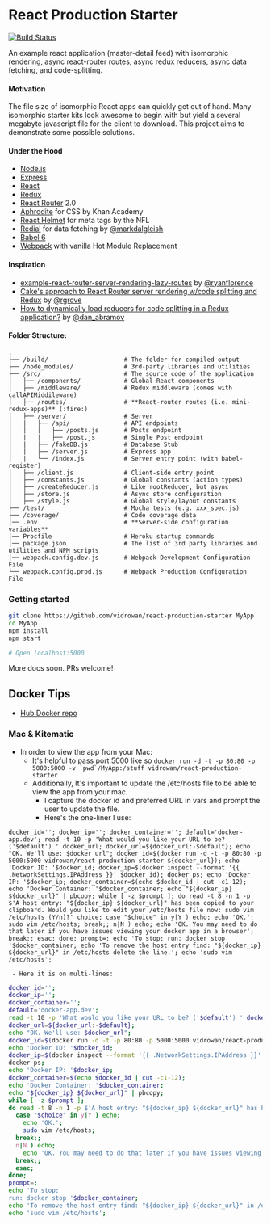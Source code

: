 # React Production Starter

[![Build Status](https://travis-ci.org/vidrowan/react-production-starter.svg?branch=master)](https://travis-ci.org/vidrowan/react-production-starter)

An example react application (master-detail feed) with isomorphic rendering, async react-router routes, async redux reducers, async data fetching, and code-splitting.

#### Motivation
The file size of isomorphic React apps can quickly get out of hand. Many isomorphic starter kits look awesome to begin with but yield a several megabyte javascript file for the client to download. This project aims to demonstrate some possible solutions.

#### Under the Hood
 - [Node.js](https://nodejs.org/en/)
 - [Express](https://github.com/expressjs/express)
 - [React](https://github.com/facebook/react)
 - [Redux](https://github.com/reactjs/redux)
 - [React Router](https://github.com/reactjs/react-router) 2.0
 - [Aphrodite](https://github.com/Khan/aphrodite) for CSS by Khan Academy
 - [React Helmet](https://github.com/nfl/react-helmet) for meta tags by the NFL
 - [Redial](https://github.com/markdalgleish/redial) for data fetching by [@markdalgleish](https://twitter.com/markdalgleish)
 - [Babel 6](https://github.com/babel/babel)
 - [Webpack](https://github.com/webpack/webpack) with vanilla Hot Module Replacement

#### Inspiration
 - [example-react-router-server-rendering-lazy-routes](https://github.com/ryanflorence/example-react-router-server-rendering-lazy-routes) by [@ryanflorence](https://twitter.com/ryanflorence)
 - [Cake's approach to React Router server rendering w/code splitting and Redux](https://gist.github.com/rgrove/3e612aa366541845161c) by [@rgrove](https://twitter.com/yaypie)
 - [How to dynamically load reducers for code splitting in a Redux application?](http://stackoverflow.com/questions/32968016/how-to-dynamically-load-reducers-for-code-splitting-in-a-redux-application) by [@dan_abramov](https://twitter.com/dan_abramov)

#### Folder Structure:
```
.
├── /build/                     # The folder for compiled output
├── /node_modules/              # 3rd-party libraries and utilities
├── /src/                       # The source code of the application
│   ├── /components/            # Global React components
│   ├── /middleware/            # Redux middleware (comes with callAPIMiddileware)
│   ├── /routes/                # **React-router routes (i.e. mini-redux-apps)** (:fire:)
│   ├── /server/                # Server
│   |   ├── /api/               # API endpoints
│   |   |   ├── /posts.js       # Posts endpoint
│   |   |   ├── /post.js        # Single Post endpoint
│   |   ├── /fakeDB.js          # Database Stub
│   |   ├── /server.js          # Express app
│   |   └── /index.js           # Server entry point (with babel-register)
│   ├── /client.js              # Client-side entry point
│   ├── /constants.js           # Global constants (action types)
│   ├── /createReducer.js       # Like rootReducer, but async
│   ├── /store.js               # Async store configuration
│   ├── /style.js               # Global style/layout constants
├── /test/                      # Mocha tests (e.g. xxx_spec.js)
├── /coverage/                  # Code coverage data
│── .env                        # **Server-side configuration variables**
│── Procfile                    # Heroku startup commands
│── package.json                # The list of 3rd party libraries and utilities and NPM scripts
│── webpack.config.dev.js       # Webpack Development Configuration File
└── webpack.config.prod.js      # Webpack Production Configuration File
```

### Getting started
```bash
git clone https://github.com/vidrowan/react-production-starter MyApp
cd MyApp
npm install
npm start

# Open localhost:5000
```

More docs soon. PRs welcome!

## Docker Tips
 - [Hub.Docker repo](https://hub.docker.com/r/vidrowan/react-production-starter/)

### Mac & Kitematic
 - In order to view the app from your Mac:
   - It's helpful to pass port 5000 like so 
```docker run -d -t -p 80:80 -p 5000:5000 -v `pwd`/MyApp:/stuff vidrowan/react-production-starter```
   - Additionally, It's important to update the /etc/hosts file to be able to view the app from your mac.
     - I capture the docker id and preferred URL in vars and prompt the user to update the file. 
     - Here's the one-liner I use:

```docker_id=''; docker_ip=''; docker_container=''; default='docker-app.dev'; read -t 10 -p 'What would you like your URL to be? ('$default') ' docker_url; docker_url=${docker_url:-$default}; echo "OK. We'll use: $docker_url"; docker_id=$(docker run -d -t -p 80:80 -p 5000:5000 vidrowan/react-production-starter ${docker_url}); echo 'Docker ID: '$docker_id; docker_ip=$(docker inspect --format '{{ .NetworkSettings.IPAddress }}' $docker_id); docker ps; echo 'Docker IP: '$docker_ip; docker_container=$(echo $docker_id | cut -c1-12); echo 'Docker Container: '$docker_container; echo "${docker_ip} ${docker_url}" | pbcopy; while [ -z $prompt ]; do read -t 8 -n 1 -p $'A host entry: "${docker_ip} ${docker_url}" has been copied to your clipboard. Would you like to edit your /etc/hosts file now: sudo vim /etc/hosts (Y/n)?' choice; case "$choice" in y|Y ) echo; echo 'OK.'; sudo vim /etc/hosts; break;; n|N ) echo; echo 'OK. You may need to do that later if you have issues viewing your docker app in a browser'; break;; esac; done; prompt=; echo 'To stop; run: docker stop '$docker_container; echo 'To remove the host entry find: "${docker_ip} ${docker_url}" in /etc/hosts delete the line.'; echo 'sudo vim /etc/hosts';```

     - Here it is on multi-lines:
```bash
docker_id=''; 
docker_ip=''; 
docker_container=''; 
default='docker-app.dev'; 
read -t 10 -p 'What would you like your URL to be? ('$default') ' docker_url; 
docker_url=${docker_url:-$default};
echo "OK. We'll use: $docker_url";
docker_id=$(docker run -d -t -p 80:80 -p 5000:5000 vidrowan/react-production-starter ${docker_url});
echo 'Docker ID: '$docker_id;
docker_ip=$(docker inspect --format '{{ .NetworkSettings.IPAddress }}' $docker_id);
docker ps;
echo 'Docker IP: '$docker_ip;
docker_container=$(echo $docker_id | cut -c1-12);
echo 'Docker Container: '$docker_container;
echo "${docker_ip} ${docker_url}" | pbcopy;
while [ -z $prompt ];
do read -t 8 -n 1 -p $'A host entry: "${docker_ip} ${docker_url}" has been copied to your clipboard. Would you like to edit your /etc/hosts file now: sudo vim /etc/hosts (Y/n)?' choice;
  case "$choice" in y|Y ) echo;
    echo 'OK.';
    sudo vim /etc/hosts;
  break;;
  n|N ) echo;
    echo 'OK. You may need to do that later if you have issues viewing your docker app in a browser';
  break;;
  esac;
done;
prompt=;
echo 'To stop;
run: docker stop '$docker_container;
echo 'To remove the host entry find: "${docker_ip} ${docker_url}" in /etc/hosts delete the line.';
echo 'sudo vim /etc/hosts';
```
